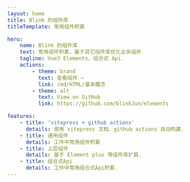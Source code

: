 ```yaml
---
layout: home
title: Blink 的组件库
titleTemplate: 常用组件积累

hero:
    name: Blink 的组件库
    text: 常用组件积累、基于其它组件库优化业务组件
    tagline: Vue3 Elements、组合式 Api.
    actions:
        - theme: brand
          text: 查看组件 →
          link: /md/HTML/基本概念
        - theme: alt
          text: View on GitHub
          link: https://github.com/blinkJun/elements

features:
    - title: 'vitepress + github actions'
      details: 使用 vitepress 文档、github actions 自动构建.
    - title: 通用组件
      details: 工作中常用组件积累
    - title: 上层组件
      details: 基于 Element plus 等组件库扩展.
    - title: 组合式Api
      details: 工作中常用组合式Api积累.
---
```

